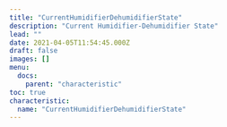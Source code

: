```yaml
---
title: "CurrentHumidifierDehumidifierState"
description: "Current Humidifier-Dehumidifier State"
lead: ""
date: 2021-04-05T11:54:45.000Z
draft: false
images: []
menu:
  docs:
    parent: "characteristic"
toc: true
characteristic:
  name: "CurrentHumidifierDehumidifierState"
---
```


